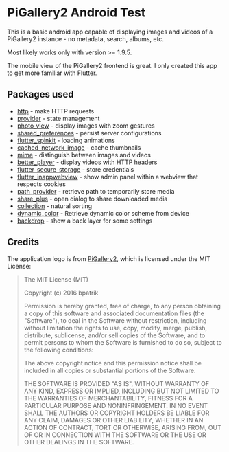 # PiGallery2 Android Test

This is a basic android app capable of displaying images and videos of a PiGallery2 instance - no metadata, search, albums, etc.

Most likely works only with version >= 1.9.5.

The mobile view of the PiGallery2 frontend is great. I only created this app to get more familiar with Flutter.

## Packages used

- [http](https://pub.dev/packages/http) - make HTTP requests
- [provider](https://pub.dev/packages/provider) - state management
- [photo_view](https://pub.dev/packages/photo_view) - display images with zoom gestures
- [shared_preferences](https://pub.dev/packages/shared_preferences) - persist server configurations
- [flutter_spinkit](https://pub.dev/packages/flutter_spinkit) - loading animations
- [cached_network_image](https://pub.dev/packages/cached_network_image) - cache thumbnails
- [mime](https://pub.dev/packages/mime) - distinguish between images and videos
- [better_player](https://pub.dev/packages/better_player) - display videos with HTTP headers
- [flutter_secure_storage](https://pub.dev/packages/flutter_secure_storage) - store credentials
- [flutter_inappwebview](https://pub.dev/packages/flutter_inappwebview) - show admin panel within a webview that respects cookies
- [path_provider](https://pub.dev/packages/path_provider) - retrieve path to temporarily store media
- [share_plus](https://pub.dev/packages/share_plus) - open dialog to share downloaded media
- [collection](https://pub.dev/packages/collection) - natural sorting
- [dynamic_color](https://pub.dev/packages/dynamic_color) - Retrieve dynamic color scheme from device
- [backdrop](https://pub.dev/packages/backdrop) - show a back layer for some settings

## Credits

The application logo is from [PiGallery2](https://github.com/bpatrik/pigallery2), which is licensed under the MIT License:

>The MIT License (MIT)
>
>Copyright (c) 2016 bpatrik
>
>Permission is hereby granted, free of charge, to any person obtaining a copy
>of this software and associated documentation files (the "Software"), to deal
>in the Software without restriction, including without limitation the rights
>to use, copy, modify, merge, publish, distribute, sublicense, and/or sell
>copies of the Software, and to permit persons to whom the Software is
>furnished to do so, subject to the following conditions:
>
>The above copyright notice and this permission notice shall be included in all
>copies or substantial portions of the Software.
>
>THE SOFTWARE IS PROVIDED "AS IS", WITHOUT WARRANTY OF ANY KIND, EXPRESS OR
>IMPLIED, INCLUDING BUT NOT LIMITED TO THE WARRANTIES OF MERCHANTABILITY,
>FITNESS FOR A PARTICULAR PURPOSE AND NONINFRINGEMENT. IN NO EVENT SHALL THE
>AUTHORS OR COPYRIGHT HOLDERS BE LIABLE FOR ANY CLAIM, DAMAGES OR OTHER
>LIABILITY, WHETHER IN AN ACTION OF CONTRACT, TORT OR OTHERWISE, ARISING FROM,
>OUT OF OR IN CONNECTION WITH THE SOFTWARE OR THE USE OR OTHER DEALINGS IN THE
>SOFTWARE.